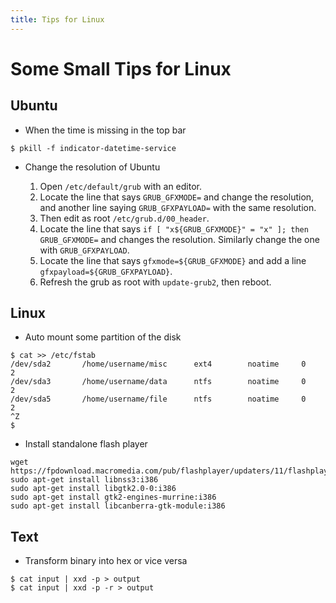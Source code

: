 ```yaml
---
title: Tips for Linux
---
```


# Some Small Tips for Linux

## Ubuntu

*   When the time is missing in the top bar

```
$ pkill -f indicator-datetime-service
```

* Change the resolution of Ubuntu

  1. Open `/etc/default/grub` with an editor.
  2. Locate the line that says `GRUB_GFXMODE=` and change the resolution, and another line saying `GRUB_GFXPAYLOAD=` with the same resolution.
  3. Then edit as root `/etc/grub.d/00_header`.
  4. Locate the line that says `if [ "x${GRUB_GFXMODE}" = "x" ]; then GRUB_GFXMODE=` and changes the resolution. Similarly change the one with `GRUB_GFXPAYLOAD`.
  5. Locate the line that says `gfxmode=${GRUB_GFXMODE}` and add a line `gfxpayload=${GRUB_GFXPAYLOAD}`.
  6. Refresh the grub as root with `update-grub2`, then reboot.

## Linux

*   Auto mount some partition of the disk

```
$ cat >> /etc/fstab
/dev/sda2       /home/username/misc      ext4        noatime     0       2
/dev/sda3       /home/username/data      ntfs        noatime     0       2
/dev/sda5       /home/username/file      ntfs        noatime     0       2
^Z
$
```

*   Install standalone flash player

```
wget https://fpdownload.macromedia.com/pub/flashplayer/updaters/11/flashplayer_11_sa.i386.tar.gz
sudo apt-get install libnss3:i386
sudo apt-get install libgtk2.0-0:i386
sudo apt-get install gtk2-engines-murrine:i386
sudo apt-get install libcanberra-gtk-module:i386
```

## Text

*   Transform binary into hex or vice versa

```
$ cat input | xxd -p > output
$ cat input | xxd -p -r > output
```

